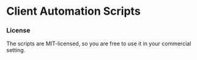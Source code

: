 # Client Automation Scripts

### License ###

The scripts are MIT-licensed, so you are free to use it in your commercial setting.
